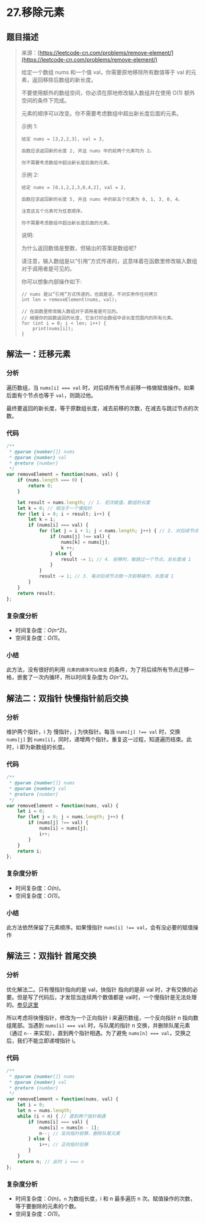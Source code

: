 # 27.移除元素

## 题目描述

> 来源：[https://leetcode-cn.com/problems/remove-element/](https://leetcode-cn.com/problems/remove-element/)
>
> 给定一个数组 nums 和一个值 val，你需要原地移除所有数值等于 val 的元素，返回移除后数组的新长度。
>
> 不要使用额外的数组空间，你必须在原地修改输入数组并在使用 O(1) 额外空间的条件下完成。
>
> 元素的顺序可以改变。你不需要考虑数组中超出新长度后面的元素。
>
> 示例 1:
> ```
> 给定 nums = [3,2,2,3], val = 3,
>
> 函数应该返回新的长度 2, 并且 nums 中的前两个元素均为 2。
>
> 你不需要考虑数组中超出新长度后面的元素。
> ```
>
> 示例 2:
> ```
> 给定 nums = [0,1,2,2,3,0,4,2], val = 2,
>
> 函数应该返回新的长度 5, 并且 nums 中的前五个元素为 0, 1, 3, 0, 4。
>
> 注意这五个元素可为任意顺序。
>
> 你不需要考虑数组中超出新长度后面的元素。
> ```
>
> 说明:
>
> 为什么返回数值是整数，但输出的答案是数组呢?
>
> 请注意，输入数组是以“引用”方式传递的，这意味着在函数里修改输入数组对于调用者是可见的。
>
> 你可以想象内部操作如下:
> ```
> // nums 是以“引用”方式传递的。也就是说，不对实参作任何拷贝
> int len = removeElement(nums, val);
>
> // 在函数里修改输入数组对于调用者是可见的。
> // 根据你的函数返回的长度, 它会打印出数组中该长度范围内的所有元素。
> for (int i = 0; i < len; i++) {
>     print(nums[i]);
> }
> ```

## 解法一：迁移元素

### 分析

遍历数组，当 `nums[i] === val` 时，对后续所有节点前移一格做赋值操作。如果后面有个节点也等于 `val`，则跳过他。

最终要返回的新长度，等于原数组长度，减去前移的次数，在减去与跳过节点的次数。

### 代码

```javascript
/**
 * @param {number[]} nums
 * @param {number} val
 * @return {number}
 */
var removeElement = function(nums, val) {
    if (nums.length === 0) {
        return 0;
    }

    let result = nums.length; // 1. 初次赋值，数组的长度
    let k = 0; // 相当于一个慢指针
    for (let i = 0; i < result; i++) {
        let k = i;
        if (nums[i] === val) {
            for (let j = i + 1; j < nums.length; j++) { // 2. 对后续节点做前移操作
                if (nums[j] !== val) {
                    nums[k] = nums[j];
                    k ++;
                } else {
                    result -= 1; // 4. 前移时，每跳过一个节点，总长度减 1
                }
            }
            result -= 1; // 3. 每对后续节点做一次前移操作，长度减 1
        }
    }
    return result;
};
```

### 复杂度分析

-   时间复杂度：_O(n^2)_。
-   空间复杂度：_O(1)_。

### 小结

此方法，没有很好的利用 `元素的顺序可以改变` 的条件，为了将后续所有节点迁移一格，嵌套了一次内循环，所以时间复杂度为 _O(n^2)_。

## 解法二：双指针 快慢指针前后交换

### 分析

维护两个指针，i 为 慢指针，j 为快指针。每当  `nums[j] !== val` 时，交换 `nums[j]` 到  `nums[i]`，同时，递增两个指针。重复这一过程，知道遍历结束。此时，i 即为新数组的长度。

### 代码

```javascript
/**
 * @param {number[]} nums
 * @param {number} val
 * @return {number}
 */
var removeElement = function(nums, val) {
    let i = 0;
    for (let j = 0; j < nums.length; j++) {
        if (nums[j] !== val) {
            nums[i] = nums[j];
            i++;
        }
    }
    return i;
};
```

### 复杂度分析

-   时间复杂度：_O(n)_。
-   空间复杂度：_O(1)_。

### 小结

此方法依然保留了元素顺序。如果慢指针 `nums[i] !== val`，会有没必要的赋值操作

## 解法三：双指针 首尾交换

### 分析

优化解法二。只有慢指针指向的是 val，快指针 指向的是非 val 时，才有交换的必要。但是写了代码后，才发现当连续两个数值都是 val时，一个慢指针是无法处理的。[参见这里](https://leetcode-cn.com/submissions/detail/42005303/)

所以考虑将快慢指针，修改为一个正向指针 i 来遍历数组，一个反向指针 n 指向数组尾部。当遇到  `nums[i] === val` 时，与队尾的指针 n 交换，并删除队尾元素（通过 `n--` 来实现），直到两个指针相遇。为了避免 `nums[n] === val`，交换之后，我们不能立即递增指针 i。

### 代码

```javascript
/**
 * @param {number[]} nums
 * @param {number} val
 * @return {number}
 */
var removeElement = function(nums, val) {
    let i = 0;
    let n = nums.length;
    while (i < n) { // 直到两个指针相遇
        if (nums[i] === val) {
            nums[i] = nums[n - 1];
            n--; // 反向指针前移，删除队尾元素
        } else {
            i++; // 正向指针后移
        }
    }
    return n; // 此时 i === n
};
```

### 复杂度分析

-   时间复杂度：_O(n)_。`n` 为数组长度，i 和 n 最多遍历 n 次。赋值操作的次数，等于要删除的元素的个数。
-   空间复杂度：_O(1)_。
